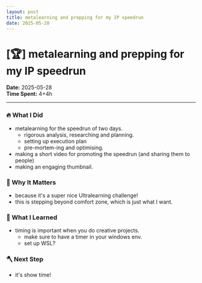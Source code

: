 ```yaml
---
layout: post
title: metalearning and prepping for my IP speedrun
date: 2025-05-28
---
```

# [🏆] metalearning and prepping for my IP speedrun

**Date:** 2025-05-28  
**Time Spent:** 4+4h 

---

### 🔥 What I Did
- metalearning for the speedrun of two days. 
    - rigorous analysis, researching and planning.
    - setting up execution plan
    - pre-mortem-ing and optimising.
- making a short video for promoting the speedrun (and sharing them to people)
- making an engaging thumbnail.

### 🎯 Why It Matters
- because it's a super nice Ultralearning challenge!
- this is stepping beyond comfort zone, which is just what I want. 

### 🧠 What I Learned
- timing is important when you do creative projects. 
    - make sure to have a timer in your windows env.
    - set up WSL?

### 🪓 Next Step
- it's show time!
